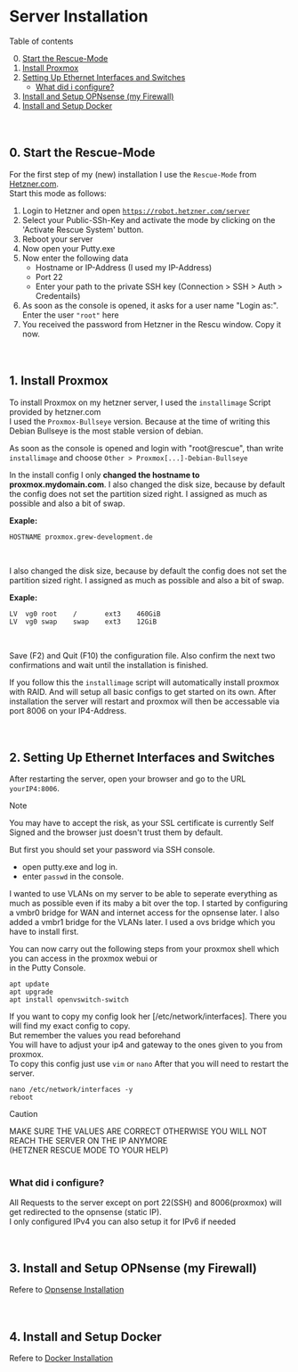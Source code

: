 # Server Installation
Table of contents

0. <a href="#0-start-the-rescue-mode">Start the Rescue-Mode</a>
1. <a href="#1-install-proxmox">Install Proxmox</a>
2. <a href="#2-setting-up-ethernet-interfaces-and-switches">Setting Up Ethernet Interfaces and Switches</a>
    * <a href="#what-did-i-configure">What did i configure?</a>
3. <a href="#3-install-and-setup-opnsense-my-firewall">Install and Setup OPNsense (my Firewall)</a>
3. <a href="#4-install-and-setup-docker">Install and Setup Docker</a>
<br><br><br>


## 0. Start the Rescue-Mode
For the first step of my (new) installation I use the `Rescue-Mode` from [Hetzner.com](https://hetzner.com).<br>
Start this mode as follows:
1. Login to Hetzner and open [`https://robot.hetzner.com/server`](https://robot.hetzner.com/server)
2. Select your Public-SSh-Key and activate the mode by clicking on the 'Activate Rescue System' button.
3. Reboot your server
4. Now open your Putty.exe
5. Now enter the following data
    * Hostname or IP-Address (I used my IP-Address)
    * Port 22
    * Enter your path to the private SSH key (Connection > SSH > Auth > Credentails)
6. As soon as the console is opened, it asks for a user name "Login as:". Enter the user `"root"` here
7. You received the password from Hetzner in the Rescu window. Copy it now.
<br><br><br>


## 1. Install Proxmox
To install Proxmox on my hetzner server, I used the `installimage` Script provided by hetzner.com<br>
I used the `Proxmox-Bullseye` version. Because at the time of writing this Debian Bullseye is the most stable version of debian.

As soon as the console is opened and login with "root@rescue", than write `installimage` and choose `Other > Proxmox[...]-Debian-Bullseye`

In the install config I only **changed the hostname to proxmox.mydomain.com**. I also changed the disk size, because by default the config does not set the partition sized right. I assigned as much as possible and also a bit of swap.

**Exaple:**
```
HOSTNAME proxmox.grew-development.de
```
<br>

I also changed the disk size, because by default the config does not set the partition sized right. I assigned as much as possible and also a bit of swap.

**Exaple:**
```
LV  vg0 root    /       ext3    460GiB
LV  vg0 swap    swap    ext3    12GiB 
```
<br>

Save (F2) and Quit (F10) the configuration file.
Also confirm the next two confirmations and wait until the installation is finished.

If you follow this the `installimage` script will automatically install proxmox with RAID. And will setup all basic configs to get started on its own.
After installation the server will restart and proxmox will then be accessable via port 8006 on your IP4-Address.
<br><br><br>


## 2. Setting Up Ethernet Interfaces and Switches
After restarting the server, open your browser and go to the URL `yourIP4:8006`.

> [!NOTE]
> You may have to accept the risk, as your SSL certificate is currently Self Signed and the browser just doesn't trust them by default.

But first you should set your password via SSH console.<br>
* open putty.exe and log in.
* enter `passwd` in the console.

I wanted to use VLANs on my server to be able to seperate everything as much as possible even if its maby a bit over the top. I started by configuring a vmbr0 bridge for WAN and internet access for the opnsense later. I also added a vmbr1 bridge for the VLANs later. I used a ovs bridge which you have to install first.

You can now carry out the following steps from your proxmox shell which you can access in the proxmox webui or<br>
in the Putty Console.

```
apt update
apt upgrade
apt install openvswitch-switch
```

If you want to copy my config look her [/etc/network/interfaces]. There you will find my exact config to copy.<br>
But remember the values you read beforehand<br>
You will have to adjust your ip4 and gateway to the ones given to you from proxmox.<br>
To copy this config just use `vim` or `nano`
After that you will need to restart the server.

```
nano /etc/network/interfaces -y
reboot
```

> [!CAUTION]
> MAKE SURE THE VALUES ARE CORRECT OTHERWISE YOU WILL NOT REACH THE SERVER ON THE IP ANYMORE<br>
> (HETZNER RESCUE MODE TO YOUR HELP)
<br><br>

### What did i configure?
All Requests to the server except on port 22(SSH) and 8006(proxmox) will get redirected to the opnsense (static IP).<br>
I only configured IPv4 you can also setup it for IPv6 if needed
<br><br><br>


## 3. Install and Setup OPNsense (my Firewall)
Refere to [Opnsense Installation](./proxmox/opnsense/SETUP.md)
<br><br><br>


## 4. Install and Setup Docker
Refere to [Docker Installation](./proxmox/focker/SETUP.md)
<br><br><br>
